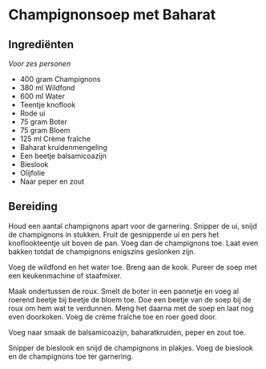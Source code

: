 # Champignonsoep met Baharat
## Ingrediënten
_Voor zes personen_

- 400 gram Champignons
- 380 ml Wildfond
- 600 ml Water
- Teentje knoflook
- Rode ui
- 75 gram Boter
- 75 gram Bloem
- 125 ml Crème fraîche
- Baharat kruidenmengeling
- Een beetje balsamicoazijn
- Bieslook
- Olijfolie
- Naar peper en zout

## Bereiding
Houd een aantal champignons apart voor de garnering. Snipper de ui, snijd de champignons in stukken. Fruit de gesnipperde ui en pers het knoflookteentje uit boven de pan. Voeg dan de champignons toe. Laat even bakken totdat de champignons enigszins geslonken zijn.

Voeg de wildfond en het water toe. Breng aan de kook. Pureer de soep met een keukenmachine of staafmixer.

Maak ondertussen de roux. Smelt de boter in een pannetje en voeg al roerend beetje bij beetje de bloem toe. Doe een beetje van de soep bij de roux om hem wat te verdunnen. Meng het daarna met de soep en laat nog even doorkoken. Voeg de crème fraîche toe en roer goed door.

Voeg naar smaak de balsamicoazijn, baharatkruiden, peper en zout toe.

Snipper de bieslook en snijd de champignons in plakjes. Voeg de bieslook en de champignons toe ter garnering.
